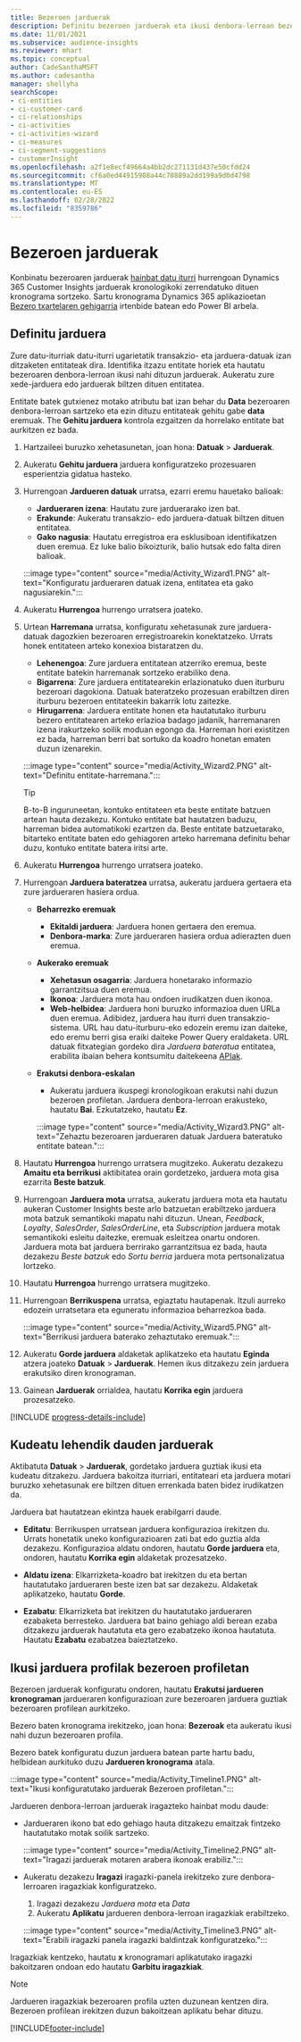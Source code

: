 ```yaml
---
title: Bezeroen jarduerak
description: Definitu bezeroen jarduerak eta ikusi denbora-lerroan bezeroen profiletan.
ms.date: 11/01/2021
ms.subservice: audience-insights
ms.reviewer: mhart
ms.topic: conceptual
author: CadeSanthaMSFT
ms.author: cadesantha
manager: shellyha
searchScope:
- ci-entities
- ci-customer-card
- ci-relationships
- ci-activities
- ci-activities-wizard
- ci-measures
- ci-segment-suggestions
- customerInsight
ms.openlocfilehash: a2f1e8ecf49664a4bb2dc271131d437e50cfdd24
ms.sourcegitcommit: cf6a0ed44915908a44c70889a2dd199a9d0d4798
ms.translationtype: MT
ms.contentlocale: eu-ES
ms.lasthandoff: 02/28/2022
ms.locfileid: "8359786"
---
```

# <a name="customer-activities"></a>Bezeroen jarduerak

Konbinatu bezeroaren jarduerak [hainbat datu iturri](data-sources.md) hurrengoan Dynamics 365 Customer Insights jarduerak kronologikoki zerrendatuko dituen kronograma sortzeko. Sartu kronograma Dynamics 365 aplikazioetan [Bezero txartelaren gehigarria](customer-card-add-in.md) irtenbide batean edo Power BI arbela.

## <a name="define-an-activity"></a>Definitu jarduera

Zure datu-iturriak datu-iturri ugarietatik transakzio- eta jarduera-datuak izan ditzaketen entitateak dira. Identifika itzazu entitate horiek eta hautatu bezeroaren denbora-lerroan ikusi nahi dituzun jarduerak. Aukeratu zure xede-jarduera edo jarduerak biltzen dituen entitatea.

Entitate batek gutxienez motako atributu bat izan behar du **Data** bezeroaren denbora-lerroan sartzeko eta ezin dituzu entitateak gehitu gabe **data** eremuak. The **Gehitu jarduera** kontrola ezgaitzen da horrelako entitate bat aurkitzen ez bada.

1. Hartzaileei buruzko xehetasunetan, joan hona: **Datuak** > **Jarduerak**.

1. Aukeratu **Gehitu jarduera** jarduera konfiguratzeko prozesuaren esperientzia gidatua hasteko.

1. Hurrengoan **Jardueren datuak** urratsa, ezarri eremu hauetako balioak:

   - **Jardueraren izena**: Hautatu zure jarduerarako izen bat.
   - **Erakunde**: Aukeratu transakzio- edo jarduera-datuak biltzen dituen entitatea.
   - **Gako nagusia**: Hautatu erregistroa era esklusiboan identifikatzen duen eremua. Ez luke balio bikoizturik, balio hutsak edo falta diren balioak.

   :::image type="content" source="media/Activity_Wizard1.PNG" alt-text="Konfiguratu jardueraren datuak izena, entitatea eta gako nagusiarekin.":::

1. Aukeratu **Hurrengoa** hurrengo urratsera joateko.

1. Urtean **Harremana** urratsa, konfiguratu xehetasunak zure jarduera-datuak dagozkien bezeroaren erregistroarekin konektatzeko. Urrats honek entitateen arteko konexioa bistaratzen du.  

   - **Lehenengoa**: Zure jarduera entitatean atzerriko eremua, beste entitate batekin harremanak sortzeko erabiliko dena.
   - **Bigarrena**: Zure jarduera entitatearekin erlazionatuko duen iturburu bezeroari dagokiona. Datuak bateratzeko prozesuan erabiltzen diren iturburu bezeroen entitateekin bakarrik lotu zaitezke.
   - **Hirugarrena**: Jarduera entitate honen eta hautatutako iturburu bezero entitatearen arteko erlazioa badago jadanik, harremanaren izena irakurtzeko soilik moduan egongo da. Harreman hori existitzen ez bada, harreman berri bat sortuko da koadro honetan ematen duzun izenarekin.

   :::image type="content" source="media/Activity_Wizard2.PNG" alt-text="Definitu entitate-harremana.":::

   > [!TIP]
   > B-to-B inguruneetan, kontuko entitateen eta beste entitate batzuen artean hauta dezakezu. Kontuko entitate bat hautatzen baduzu, harreman bidea automatikoki ezartzen da. Beste entitate batzuetarako, bitarteko entitate baten edo gehiagoren arteko harremana definitu behar duzu, kontuko entitate batera iritsi arte.

1. Aukeratu **Hurrengoa** hurrengo urratsera joateko. 

1. Hurrengoan **Jarduera bateratzea** urratsa, aukeratu jarduera gertaera eta zure jardueraren hasiera ordua. 
   - **Beharrezko eremuak**
      - **Ekitaldi jarduera**: Jarduera honen gertaera den eremua.
      - **Denbora-marka**: Zure jardueraren hasiera ordua adierazten duen eremua.

   - **Aukerako eremuak**
      - **Xehetasun osagarria**: Jarduera honetarako informazio garrantzitsua duen eremua.
      - **Ikonoa**: Jarduera mota hau ondoen irudikatzen duen ikonoa.
      - **Web-helbidea**: Jarduera honi buruzko informazioa duen URLa duen eremua. Adibidez, jarduera hau iturri duen transakzio-sistema. URL hau datu-iturburu-eko edozein eremu izan daiteke, edo eremu berri gisa eraiki daiteke Power Query eraldaketa. URL datuak fitxategian gordeko dira *Jarduera bateratua* entitatea, erabilita ibaian behera kontsumitu daitekeena [APIak](apis.md).

   - **Erakutsi denbora-eskalan**
      - Aukeratu jarduera ikuspegi kronologikoan erakutsi nahi duzun bezeroen profiletan. Jarduera denbora-lerroan erakusteko, hautatu **Bai**. Ezkutatzeko, hautatu **Ez**.

      :::image type="content" source="media/Activity_Wizard3.PNG" alt-text="Zehaztu bezeroaren jardueraren datuak Jarduera bateratuko entitate batean.":::

1. Hautatu **Hurrengoa** hurrengo urratsera mugitzeko. Aukeratu dezakezu **Amaitu eta berrikusi** aktibitatea orain gordetzeko, jarduera mota gisa ezarrita **Beste batzuk**. 

1. Hurrengoan **Jarduera mota** urratsa, aukeratu jarduera mota eta hautatu aukeran Customer Insights beste arlo batzuetan erabiltzeko jarduera mota batzuk semantikoki mapatu nahi dituzun. Unean, *Feedback*, *Loyalty*, *SalesOrder*, *SalesOrderLine*, eta *Subscription* jarduera motak semantikoki esleitu daitezke, eremuak esleitzea onartu ondoren. Jarduera mota bat jarduera berrirako garrantzitsua ez bada, hauta dezakezu *Beste batzuk* edo *Sortu berria* jarduera mota pertsonalizatua lortzeko.

1. Hautatu **Hurrengoa** hurrengo urratsera mugitzeko. 

1. Hurrengoan **Berrikuspena** urratsa, egiaztatu hautapenak. Itzuli aurreko edozein urratsetara eta eguneratu informazioa beharrezkoa bada.

   :::image type="content" source="media/Activity_Wizard5.PNG" alt-text="Berrikusi jarduera baterako zehaztutako eremuak.":::
   
1. Aukeratu **Gorde jarduera** aldaketak aplikatzeko eta hautatu **Eginda** atzera joateko **Datuak** > **Jarduerak**. Hemen ikus ditzakezu zein jarduera erakutsiko diren kronograman. 

1. Gainean **Jarduerak** orrialdea, hautatu **Korrika egin** jarduera prozesatzeko. 

[!INCLUDE [progress-details-include](../includes/progress-details-pane.md)]

## <a name="manage-existing-activities"></a>Kudeatu lehendik dauden jarduerak

Aktibatuta **Datuak** > **Jarduerak**, gordetako jarduera guztiak ikusi eta kudeatu ditzakezu. Jarduera bakoitza iturriari, entitateari eta jarduera motari buruzko xehetasunak ere biltzen dituen errenkada baten bidez irudikatzen da.

Jarduera bat hautatzean ekintza hauek erabilgarri daude. 

- **Editatu**: Berrikuspen urratsean jarduera konfigurazioa irekitzen du. Urrats honetatik uneko konfigurazioaren zati bat edo guztia alda dezakezu. Konfigurazioa aldatu ondoren, hautatu **Gorde jarduera** eta, ondoren, hautatu **Korrika egin** aldaketak prozesatzeko.

- **Aldatu izena**: Elkarrizketa-koadro bat irekitzen du eta bertan hautatutako jardueraren beste izen bat sar dezakezu. Aldaketak aplikatzeko, hautatu **Gorde**.

- **Ezabatu**: Elkarrizketa bat irekitzen du hautatutako jardueraren ezabaketa berresteko. Jarduera bat baino gehiago aldi berean ezaba ditzakezu jarduerak hautatuta eta gero ezabatzeko ikonoa hautatuta. Hautatu **Ezabatu** ezabatzea baieztatzeko.

## <a name="view-activity-timelines-on-customer-profiles"></a>Ikusi jarduera profilak bezeroen profiletan

Bezeroen jarduerak konfiguratu ondoren, hautatu **Erakutsi jardueren kronograman** jardueraren konfigurazioan zure bezeroaren jarduera guztiak bezeroaren profilean aurkitzeko.

Bezero baten kronograma irekitzeko, joan hona: **Bezeroak** eta aukeratu ikusi nahi duzun bezeroaren profila.

Bezero batek konfiguratu duzun jarduera batean parte hartu badu, helbidean aurkituko duzu **Jardueren kronograma** atala.

:::image type="content" source="media/Activity_Timeline1.PNG" alt-text="Ikusi konfiguratutako jarduerak Bezeroen profiletan.":::

Jardueren denbora-lerroan jarduerak iragazteko hainbat modu daude:

- Jardueraren ikono bat edo gehiago hauta ditzakezu emaitzak fintzeko hautatutako motak soilik sartzeko.

  :::image type="content" source="media/Activity_Timeline2.PNG" alt-text="Iragazi jarduerak motaren arabera ikonoak erabiliz.":::

- Aukeratu dezakezu **Iragazi** iragazki-panela irekitzeko zure denbora-lerroaren iragazkiak konfiguratzeko.

   1. Iragazi dezakezu *Jarduera mota* eta *Data*
   1. Aukeratu **Aplikatu** jardueren denbora-lerroan iragazkiak erabiltzeko.

   :::image type="content" source="media/Activity_Timeline3.PNG" alt-text="Erabili iragazki panela iragazki baldintzak konfiguratzeko.":::

Iragazkiak kentzeko, hautatu **x** kronogramari aplikatutako iragazki bakoitzaren ondoan edo hautatu **Garbitu iragazkiak**.


> [!NOTE]
> Jardueren iragazkiak bezeroaren profila uzten duzunean kentzen dira. Bezeroen profilean irekitzen duzun bakoitzean aplikatu behar dituzu.

[!INCLUDE[footer-include](../includes/footer-banner.md)]
